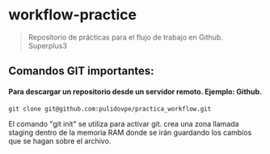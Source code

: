 # workflow-practice
> Repositorio de prácticas para el flujo de trabajo en Github. Superplus3

## Comandos GIT importantes:

#### Para descargar un repositorio desde un servidor remoto. Ejemplo: Github.
```Shell
git clone git@github.com:pulidovpe/practica_workflow.git
```
El comando "git init" se utiliza para activar git. crea una zona llamada staging dentro de la memoria RAM donde
se irán guardando los cambios que se hagan sobre el archivo.
